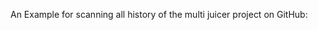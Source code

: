 <!--
SPDX-FileCopyrightText: the secureCodeBox authors

SPDX-License-Identifier: Apache-2.0
-->

An Example for scanning all history of the multi juicer project on GitHub:
